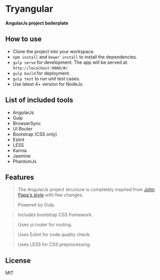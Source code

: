 # Tryangular

**AngularJs project boilerplate**

## How to use
* Clone the project into your workspace.
* `npm install` and `bower install` to install the dependencies.
* `gulp serve` for development. The app will be served at: `http://localhost:9000/#/`
* `gulp build` for deployment.
* `gulp test` to run unit test cases.
* Use latest 4+ version for NodeJs.

## List of included tools
* AngularJs
* Gulp
* BrowserSync
* UI Router
* Bootstrap (CSS only)
* Eslint
* LESS
* Karma
* Jasmine
* PhantomJs

## Features
>The AngularJs project structure is completely inspired from  [John Papa's style](https://github.com/johnpapa/angular-styleguide) with few changes.

>Powered by Gulp.

>Includes bootstrap CSS framework.

>Uses ui.router for routing.

>Uses Eslint for code quality check.

>Uses LESS for CSS preprocessing.

## License

MIT
